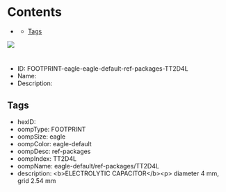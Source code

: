 



Contents
========

* [](#)
	* [Tags](#tags)
  
![][im]
# 

- ID: FOOTPRINT-eagle-eagle-default-ref-packages-TT2D4L
- Name: 
- Description: 

## Tags

- hexID: 
- oompType: FOOTPRINT
- oompSize: eagle
- oompColor: eagle-default
- oompDesc: ref-packages
- oompIndex: TT2D4L
- oompName: eagle-default/ref-packages/TT2D4L
- description: &lt;b&gt;ELECTROLYTIC CAPACITOR&lt;/b&gt;&lt;p&gt;&#xD;
diameter 4 mm, grid 2.54 mm



[im]: image.png
